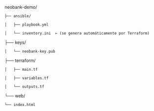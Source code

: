 neobank-demo/

    ├── ansible/

    │   ├── playbook.yml

    │   └── inventory.ini  ← (se genera automáticamente por Terraform)

├── keys/

    │   └── neobank-key.pub

├── terraform/

    │   ├── main.tf

    │   ├── variables.tf

    │   └── outputs.tf

└── web/

    └── index.html

